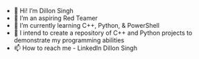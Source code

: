 - 👋 Hi! I’m Dillon Singh
- 👀 I’m an aspiring Red Teamer
- 🌱 I’m currently learning C++, Python, & PowerShell
- 💞️ I intend to create a repository of C++ and Python projects to demonstrate my programming abilities
- 📫 How to reach me - LinkedIn Dillon Singh

<!---
DillonSingh/DillonSingh is a ✨ special ✨ repository because its `README.md` (this file) appears on your GitHub profile.
You can click the Preview link to take a look at your changes.
--->
